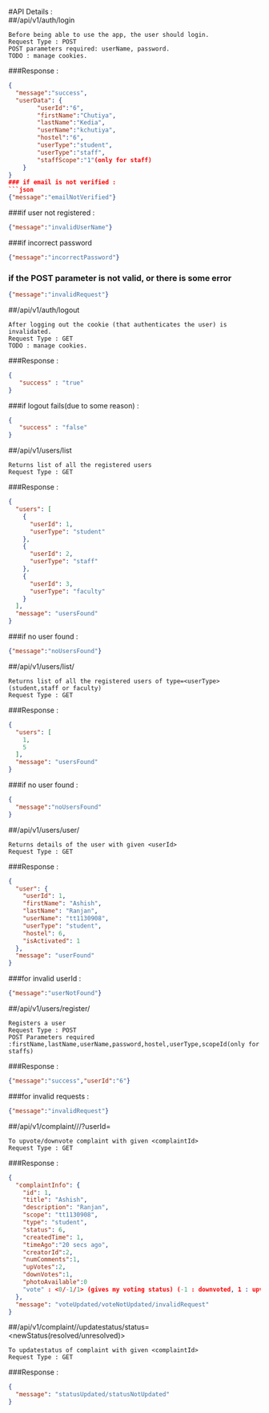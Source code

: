 #API Details :  
##/api/v1/auth/login
```
Before being able to use the app, the user should login.
Request Type : POST
POST parameters required: userName, password.
TODO : manage cookies.
```
###Response :
```json
{
  "message":"success",
  "userData": {
	  	"userId":"6",
	  	"firstName":"Chutiya",
	  	"lastName":"Kedia",
	  	"userName":"kchutiya",
	  	"hostel":"6",
	  	"userType":"student",
	  	"userType":"staff",
	  	"staffScope":"1"(only for staff)
  	}  
}  
### if email is not verified :
```json
{"message":"emailNotVerified"}
```
###if user not registered : 
```json
{"message":"invalidUserName"}
``` 
###if incorrect password
```json
{"message":"incorrectPassword"}
```  
### if the POST parameter is not valid, or there is some error
```json
{"message":"invalidRequest"}
```


##/api/v1/auth/logout
```
After logging out the cookie (that authenticates the user) is invalidated.
Request Type : GET
TODO : manage cookies.
```
###Response :
```json
{
   "success" : "true"
}
```
###if logout fails(due to some reason) : 
```json
{
   "success" : "false"
}
```
##/api/v1/users/list  
```
Returns list of all the registered users  
Request Type : GET  
```
###Response :  
```json
{
  "users": [
    {
      "userId": 1,
      "userType": "student"
    },
    {
      "userId": 2,
      "userType": "staff"
    },
    {
      "userId": 3,
      "userType": "faculty"
    }
  ],
  "message": "usersFound"
}
```  

###if no user found : 
```json
{"message":"noUsersFound"}
```  
  
##/api/v1/users/list/<userType>  
```
Returns list of all the registered users of type=<userType>(student,staff or faculty)  
Request Type : GET
```
###Response :  
```json
{
  "users": [
    1,
    5
  ],
  "message": "usersFound"
}  
```  
###if no user found :  
```json
{  
  "message":"noUsersFound"  
}  
```  

##/api/v1/users/user/<userId>  
```
Returns details of the user with given <userId>  
Request Type : GET
```
###Response :  
```json
{
  "user": {
    "userId": 1,
    "firstName": "Ashish",
    "lastName": "Ranjan",
    "userName": "tt1130908",
    "userType": "student",
    "hostel": 6,
    "isActivated": 1
  },
  "message": "userFound"
}  
```  
###for invalid userId :  
```json
{"message":"userNotFound"}
```  
  
  
##/api/v1/users/register/  
```
Registers a user
Request Type : POST
POST Parameters required  :firstName,lastName,userName,password,hostel,userType,scopeId(only for staffs)
```
###Response :  
```json
{"message":"success","userId":"6"}
```
###for invalid requests :  
```json
{"message":"invalidRequest"}
```



##/api/v1/complaint/<complaintId>/<upvote or downvote>/?userId=<userId>  
```
To upvote/downvote complaint with given <complaintId>  
Request Type : GET
```
###Response :  
```json
{
  "complaintInfo": {
    "id": 1,
    "title": "Ashish",
    "description": "Ranjan",
    "scope": "tt1130908",
    "type": "student",
    "status": 6,
    "createdTime": 1,
    "timeAgo":"20 secs ago",
    "creatorId":2,
    "numComments":1,
    "upVotes":2,
    "downVotes":1,
    "photoAvailable":0
    "vote" : <0/-1/1> (gives my voting status) (-1 : downvoted, 1 : upvoted, 0 : not upvoted / downvoted)
  },
  "message": "voteUpdated/voteNotUpdated/invalidRequest"
}  
```



##/api/v1/complaint/<complaintId>/updatestatus/status=<newStatus(resolved/unresolved)>  
```
To updatestatus of complaint with given <complaintId>  
Request Type : GET
```
###Response :  
```json
{
  "message": "statusUpdated/statusNotUpdated"
}  
```